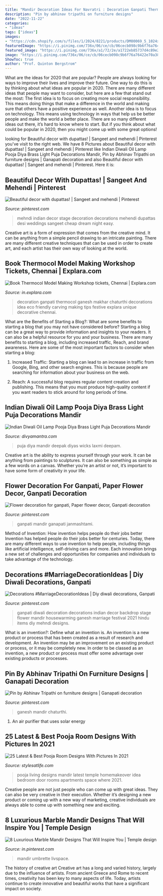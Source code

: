 ```yaml
---
title: "Mandir Decoration Ideas For Navratri : Decoration Ganpati Thermocol Ganesh Makhar Chaturthi Decorations Idea Eco Friendly Carving Making Tips Festive Explara Unique Decorative Chennai"
description: "Pin by abhinav tripathi on furniture designs"
date: "2022-11-22"
categories:
- "ideas"
tags: ["ideas"]
images:
- "https://cdn.shopify.com/s/files/1/2024/8221/products/DM00069_5_1024x1024.jpg?v=1617278640"
featuredImage: "https://i.pinimg.com/736x/06/ce/cb/06cecb098c9b6f76a76422e70a38f70d.jpg"
featured_image: "https://i.pinimg.com/736x/a1/72/2e/a1722eb85737d4c89e29df395726209b.jpg"
image: "https://i.pinimg.com/736x/06/ce/cb/06cecb098c9b6f76a76422e70a38f70d.jpg"
ShowToc: true
author: "Prof. Quinton Bergstrom"
---
```



What are the ideas for 2020 that are popular?
People are always looking for ways to improve their lives and improve their future. One way to do this is by thinking about what ideas are popular in 2020. There are many different ideas that people may want to consider, but here are a few that stand out the most: 
The first idea is to focus on creating more social responsibility. This means doing things that make a difference in the world and making sure that others have a positive experience as well. Another idea is to focus on technology. This means using technology in ways that help us be better people and make the world a better place. 
There are so many different ideas out there, it’s hard to know where to start. But if you think about what could be popular in 2020, then you might come up with some great options!

	

		
looking for Beautiful decor with dupattas! | Sangeet and mehendi | Pinterest you've visit to the right web. We have 8 Pictures about Beautiful decor with dupattas! | Sangeet and mehendi | Pinterest like Indian Diwali Oil Lamp Pooja Diya Brass Light Puja Decorations Mandir, Pin by Abhinav Tripathi on furniture designs | Ganapati decoration and also Beautiful decor with dupattas! | Sangeet and mehendi | Pinterest. Here it is:
		
    
## Beautiful Decor With Dupattas! | Sangeet And Mehendi | Pinterest

<img loading=lazy src="https://s-media-cache-ak0.pinimg.com/736x/b7/3d/ce/b73dcef42f5d5db0d62bf400b84c312c.jpg" onerror="this.onerror=null;this.src='https://tse4.mm.bing.net/th?id=OIP.dvoE6eWfbmv4vm5gZWqYhQHaLG&amp;pid=15.1';" alt="Beautiful decor with dupattas! | Sangeet and mehendi | Pinterest">

_Source: pinterest.com_

>mehndi indian decor stage decoration decorations mehendi dupattas desi weddings sangeet cheap dream night easy. 

	

Creative art is a form of expression that comes from the creative mind. It can be anything from a simple pencil drawing to an intricate painting. There are many different creative techniques that can be used in order to create art, and each artist has their own way of looking at the world.

    
## Book Thermocol Model Making Workshop Tickets, Chennai | Explara.com

<img loading=lazy src="https://cdn.explara.com/ganesh-chaturthi-decoration-idea20160106155406.jpg" onerror="this.onerror=null;this.src='https://tse4.mm.bing.net/th?id=OIP.HUutQFAs45_NddKBn_b5qwHaF9&amp;pid=15.1';" alt="Book Thermocol Model Making Workshop tickets, Chennai | Explara.com">

_Source: in.explara.com_

>decoration ganpati thermocol ganesh makhar chaturthi decorations idea eco friendly carving making tips festive explara unique decorative chennai. 

	

What are the Benefits of Starting a Blog?: What are some benefits to starting a blog that you may not have considered before?
Starting a blog can be a great way to provide information and insights to your readers. It can also be a helpful resource for you and your business. There are many benefits to starting a blog, including increased traffic, Reach, and brand awareness. Here are some of the most important factors to consider when starting a blog: 
1. Increased Traffic: Starting a blog can lead to an increase in traffic from Google, Bing, and other search engines. This is because people are searching for information about your business on the web. 

2. Reach: A successful blog requires regular content creation and publishing. This means that you must produce high-quality content if you want readers to stick around for long periods of time.

    
## Indian Diwali Oil Lamp Pooja Diya Brass Light Puja Decorations Mandir

<img loading=lazy src="https://cdn.shopify.com/s/files/1/2024/8221/products/DM00069_5_1024x1024.jpg?v=1617278640" onerror="this.onerror=null;this.src='https://tse1.mm.bing.net/th?id=OIP.yjEf71dFyyi48h89alXHMwHaHa&amp;pid=15.1';" alt="Indian Diwali Oil Lamp Pooja Diya Brass Light Puja Decorations Mandir">

_Source: divyamantra.com_

>puja diya mandir deepak diyas wicks laxmi deepam. 

	

Creative art is the ability to express yourself through your work. It can be anything from paintings to sculptures. It can also be something as simple as a few words on a canvas. Whether you’re an artist or not, it’s important to have some form of creativity in your life.

    
## Flower Decoration For Ganpati, Paper Flower Decor, Ganpati Decoration

<img loading=lazy src="https://i.pinimg.com/736x/47/09/49/47094963e656066e27037cad30305a25.jpg" onerror="this.onerror=null;this.src='https://tse4.mm.bing.net/th?id=OIP.lQVEfXy7qXrRQbnm4cANWQHaFj&amp;pid=15.1';" alt="Flower decoration for ganpati, Paper flower decor, Ganpati decoration">

_Source: pinterest.com_

>ganpati mandir ganapati janmashtami. 

	

Method of Invention: How invention helps people do their jobs better
Invention has helped people do their jobs better for centuries. Today, there are many different ways to use invention to help people, including things like artificial intelligence, self-driving cars and more. Each innovation brings a new set of challenges and opportunities for companies and individuals to take advantage of the technology.

    
## Decorations #MarriageDecorationIdeas | Diy Diwali Decorations, Ganpati

<img loading=lazy src="https://i.pinimg.com/736x/06/ce/cb/06cecb098c9b6f76a76422e70a38f70d.jpg" onerror="this.onerror=null;this.src='https://tse4.mm.bing.net/th?id=OIP.5_mrEsPWLJ9nNt-3QHQylAHaG9&amp;pid=15.1';" alt="Decorations #MarriageDecorationIdeas | Diy diwali decorations, Ganpati">

_Source: pinterest.com_

>ganpati diwali decoration decorations indian decor backdrop stage flower mandir housewarming ganesh marriage festival 2021 hindu items diy mehndi designs. 

	

What is an invention?: Define what an invention is.
An invention is a new product or process that has been created as a result of research and development. An invention may be an improvement on an existing product or process, or it may be completely new. In order to be classed as an invention, a new product or process must offer some advantage over existing products or processes.

    
## Pin By Abhinav Tripathi On Furniture Designs | Ganapati Decoration

<img loading=lazy src="https://i.pinimg.com/736x/a1/72/2e/a1722eb85737d4c89e29df395726209b.jpg" onerror="this.onerror=null;this.src='https://tse4.mm.bing.net/th?id=OIP.JvpbuIiA9-roUup7zNRMfwAAAA&amp;pid=15.1';" alt="Pin by Abhinav Tripathi on furniture designs | Ganapati decoration">

_Source: pinterest.com_

>ganesh mandir chaturthi. 

	

1. An air purifier that uses solar energy 

    
## 25 Latest &amp; Best Pooja Room Designs With Pictures In 2021

<img loading=lazy src="https://stylesatlife.com/wp-content/uploads/2020/02/pooja-room-designs1.jpg" onerror="this.onerror=null;this.src='https://tse1.mm.bing.net/th?id=OIP.-l1IsLOCwomHU8cyQzC98AHaFj&amp;pid=15.1';" alt="25 Latest &amp; Best Pooja Room Designs With Pictures In 2021">

_Source: stylesatlife.com_

>pooja living designs mandir latest temple homemakeover idea bedroom door rooms apartments space where 2021. 

	

Creative people are not just people who can come up with great ideas. They can also be very creative in their execution. Whether it’s designing a new product or coming up with a new way of marketing, creative individuals are always able to come up with something new and exciting.

    
## 8 Luxurious Marble Mandir Designs That Will Inspire You | Temple Design

<img loading=lazy src="https://i.pinimg.com/736x/42/d2/a0/42d2a0e974a7b0c5e9243995ab0154b5.jpg" onerror="this.onerror=null;this.src='https://tse1.mm.bing.net/th?id=OIP.U-KChLJS2P5ZCHbtPfFOrQHaD4&amp;pid=15.1';" alt="8 Luxurious Marble Mandir Designs That Will Inspire You | Temple design">

_Source: in.pinterest.com_

>mandir umbrette livspace. 

	

The history of creative art
Creative art has a long and varied history, largely due to the influence of artists. From ancient Greece and Rome to recent times, creativity has been key to many aspects of life. Today, artists continue to create innovative and beautiful works that have a significant impact on society.

